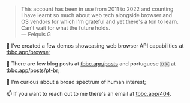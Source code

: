 ### 

> This account has been in use from 2011 to 2022 and counting<br/>
> I have learnt so much about web tech alongside browser and<br/> OS vendors
> for which I'm grateful and yet there's a ton to learn.<br />
> Can't wait for what the future holds.<br />
> &horbar; Felquis G

🔭 I've created a few demos showcasing web browser API capabilities at [tbbc.app/browse](https://tbbc.app/browse);

📓 There are few blog posts at [tbbc.app/posts](https://tbbc.app/posts) and portuguese 🇧🇷 at [tbbc.app/posts/pt-br](https://tbbc.app/posts/pt-br);

🌱 I'm curious about a broad spectrum of human interest;

📫 If you want to reach out to me there's an email at [tbbc.app/404](https://tbbc.app/404).
